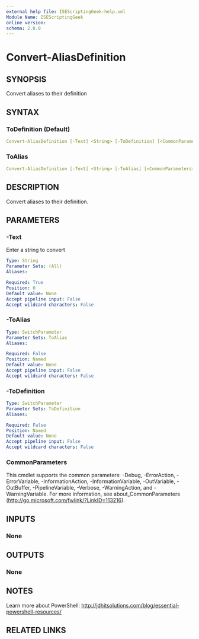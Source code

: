```yaml
---
external help file: ISEScriptingGeek-help.xml
Module Name: ISEScriptingGeek
online version:
schema: 2.0.0
---
```


# Convert-AliasDefinition

## SYNOPSIS

Convert aliases to their definition

## SYNTAX

### ToDefinition (Default)

```yaml
Convert-AliasDefinition [-Text] <String> [-ToDefinition] [<CommonParameters>]
```

### ToAlias

```yaml
Convert-AliasDefinition [-Text] <String> [-ToAlias] [<CommonParameters>]
```

## DESCRIPTION

Convert aliases to their definition.


## PARAMETERS

### -Text

Enter a string to convert

```yaml
Type: String
Parameter Sets: (All)
Aliases:

Required: True
Position: 0
Default value: None
Accept pipeline input: False
Accept wildcard characters: False
```

### -ToAlias

```yaml
Type: SwitchParameter
Parameter Sets: ToAlias
Aliases:

Required: False
Position: Named
Default value: None
Accept pipeline input: False
Accept wildcard characters: False
```

### -ToDefinition

```yaml
Type: SwitchParameter
Parameter Sets: ToDefinition
Aliases:

Required: False
Position: Named
Default value: None
Accept pipeline input: False
Accept wildcard characters: False
```

### CommonParameters

This cmdlet supports the common parameters: -Debug, -ErrorAction, -ErrorVariable, -InformationAction, -InformationVariable, -OutVariable, -OutBuffer, -PipelineVariable, -Verbose, -WarningAction, and -WarningVariable.
For more information, see about_CommonParameters (http://go.microsoft.com/fwlink/?LinkID=113216).

## INPUTS

### None

## OUTPUTS

### None

## NOTES

Learn more about PowerShell: http://jdhitsolutions.com/blog/essential-powershell-resources/

## RELATED LINKS
